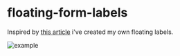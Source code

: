 floating-form-labels
====================

Inspired by [this article](http://mattdsmith.com/float-label-pattern/) i've created my own floating labels.

![example](https://raw.githubusercontent.com/jay-doubleyou/floating-form-labels/master/example.png)
